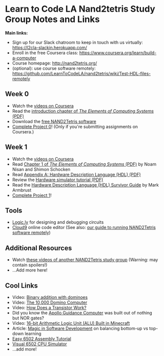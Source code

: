 # Learn to Code LA Nand2tetris Study Group Notes and Links

**Main links:**

- Sign up for our Slack chatroom to keep in touch with us virtually: https://l2cla-slackin.herokuapp.com/
- Enroll in the free Coursera class: https://www.coursera.org/learn/build-a-computer
- Course homepage: http://nand2tetris.org/
- (optional): use course software remotely: https://github.com/LearnToCodeLA/nand2tetris/wiki/Test-HDL-files-remotely

## Week 0

- Watch the [videos on Coursera](https://www.coursera.org/learn/build-a-computer)
- Read the [introduction chapter of *The Elements of Computing Systems* (PDF)](http://www.nand2tetris.org/chapters/intro.pdf)
- Download the [free NAND2Tetris software](http://nand2tetris.org/software.php)
- [Complete Project 0](http://nand2tetris.org/01.php)! (Only if you're submitting assignments on Coursera.)

## Week 1

- Watch the [videos on Coursera](https://www.coursera.org/learn/build-a-computer)
- Read [Chapter 1 of *The Elements of Computing Systems* (PDF)](http://nand2tetris.org/chapters/chapter%2001.pdf) by Noam Nisan and Shimon Schocken
- Read [Appendix A: Hardware Description Language (HDL) (PDF)](http://nand2tetris.org/chapters/appendix%20A.pdf)
- Review the [Hardware simulator tutorial (PDF)](http://nand2tetris.org/tutorials/PDF/Hardware%20Simulator%20Tutorial.pdf)
- Read the [Hardware Description Language (HDL) Survivor Guide](http://nand2tetris.org/software/HDL%20Survival%20Guide.html) by Mark Armbrust
- [Complete Project 1](http://nand2tetris.org/01.php)!

## Tools

- [Logic.ly](http://logic.ly/) for designing and debugging circuits
- [Cloud9](https://c9.io/) online code editor (See also: [our guide to running NAND2Tetris software remotely](https://github.com/LearnToCodeLA/nand2tetris/wiki/Test-HDL-files-remotely))

## Additional Resources

- Watch [these videos of another NAND2Tetris study group](https://www.youtube.com/playlist?list=PLItFDtW5mcKqzmdjdEhha6KImPwBLBaQr) (Warning: may contain spoilers!)
- ...Add more here!

## Cool Links

- Video: [Binary addition with dominoes](https://www.youtube.com/watch?v=lNuPy-r1GuQ)
- Video: [The 10,000 Domino Computer](https://www.youtube.com/watch?v=OpLU__bhu2w)
- Video: [How Does a Transistor Work?](https://www.youtube.com/watch?v=IcrBqCFLHIY)
- Did you know the [Apollo Guidance Computer](https://en.wikipedia.org/wiki/Apollo_Guidance_Computer) was built out of nothing but NOR gates?
- Video: [16-bit Arithmetic Logic Unit (ALU) Built in Minecraft](https://www.youtube.com/watch?v=LGkkyKZVzug)
- Article: [Magic in Software Development](http://skilldrick.co.uk/2011/04/magic-in-software-development/) on balancing bottom-up vs top-down learning
- [Easy 6502 Assembly Tutorial](http://skilldrick.github.io/easy6502/)
- [Visual 6502 CPU Simulator](http://www.visual6502.org/JSSim/)
- ...add more!
